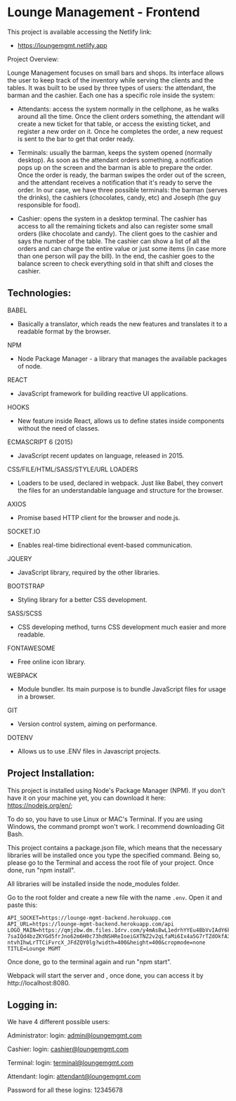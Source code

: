 # Lounge Management - Frontend

This project is available accessing the Netlify link:
- https://loungemgmt.netlify.app

Project Overview:

Lounge Management focuses on small bars and shops. Its interface allows the user to keep track of the inventory while serving the clients and the tables. 
It was built to be used by three types of users: the attendant, the barman and the cashier. Each one has a specific role inside the system:

- Attendants: access the system normally in the cellphone, as he walks around all the time. Once the client orders something, the attendant will create a new ticket for that table, or access the existing ticket, and register a new order on it. Once he completes the order, a new request is sent to the bar to get that order ready.

- Terminals: usually the barman, keeps the system opened (normally desktop). As soon as the attendant orders something, a notification pops up on the screen and the barman is able to prepare the order. Once the order is ready, the barman swipes the order out of the screen, and the attendant receives a notification that it's ready to serve the order. In our case, we have three possible terminals: the barman (serves the drinks), the cashiers (chocolates, candy, etc) and Joseph (the guy responsible for food).

- Cashier: opens the system in a desktop terminal. The cashier has access to all the remaining tickets and also can register some small orders (like chocolate and candy). The client goes to the cashier and says the number of the table. The cashier can show a list of all the orders and can charge the entire value or just some items (in case more than one person will pay the bill). In the end, the cashier goes to the balance screen to check everything sold in that shift and closes the cashier.

## Technologies:

BABEL
- Basically a translator, which reads the new features and translates it to a readable format by the browser.

NPM
- Node Package Manager - a library that manages the available packages of node.

REACT
- JavaScript framework for building reactive UI applications.

HOOKS
- New feature inside React, allows us to define states inside components without the need of classes.

ECMASCRIPT 6 (2015)
- JavaScript recent updates on language, released in 2015.

CSS/FILE/HTML/SASS/STYLE/URL LOADERS
- Loaders to be used, declared in webpack. Just like Babel, they convert the files for an understandable language and structure for the browser.

AXIOS
- Promise based HTTP client for the browser and node.js.

SOCKET.IO
- Enables real-time bidirectional event-based communication.

JQUERY
- JavaScript library, required by the other libraries.

BOOTSTRAP
- Styling library for a better CSS development.

SASS/SCSS
- CSS developing method, turns CSS development much easier and more readable.

FONTAWESOME
- Free online icon library.

WEBPACK
- Module bundler. Its main purpose is to bundle JavaScript files for usage in a browser.

GIT
- Version control system, aiming on performance.

DOTENV
- Allows us to use .ENV files in Javascript projects.

## Project Installation:

This project is installed using Node's Package Manager (NPM). If you don't have it on your machine yet, you can download it here: https://nodejs.org/en/;

To do so, you have to use Linux or MAC's Terminal. If you are using Windows, the command prompt won't work. I recommend downloading Git Bash.

This project contains a package.json file, which means that the necessary libraries will be installed once you type the specified command. Being so, please go to the Terminal and access the root file of your project. Once done, run "npm install".

All libraries will be installed inside the node_modules folder.

Go to the root folder and create a new file with the name `.env`. Open it and paste this:

```
API_SOCKET=https://lounge-mgmt-backend.herokuapp.com
API_URL=https://lounge-mgmt-backend.herokuapp.com/api
LOGO_MAIN=https://qmjzbw.dm.files.1drv.com/y4mAs8wL1edrhYYEu4BbVvIAdY6kZNZk5vV99MoT7adEU6DTkZ_BjTgMpAhkFOa2CyAoot8oabljTy-7saIQd4bzZKYGd5frJno62m6H0c73hdNSHReIoeiGXTNZ2v2qLfaMi6Ix4a5G7rTZdOkfA3p69yCagmQ31HWnKbTcb1mzTTjqJ9mNvAnPXBtz-ntvhIhwLrTTCiFvrcX_JFdZQY0lg?width=400&height=400&cropmode=none
TITLE=Lounge MGMT
```

Once done, go to the terminal again and run "npm start".

Webpack will start the server and , once done, you can access it by http://localhost:8080.

## Logging in:

We have 4 different possible users:

Administrator:
login: admin@loungemgmt.com

Cashier:
login: cashier@loungemgmt.com

Terminal:
login: terminal@loungemgmt.com

Attendant:
login: attendant@loungemgmt.com

Password for all these logins: 12345678
